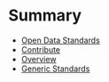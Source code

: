 # Summary

* [Open Data Standards](README.md)
* [Contribute](contribute.md)
* [Overview](overview.md)
* [Generic Standards](generic_standards.md)

